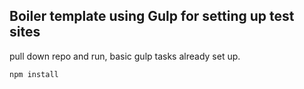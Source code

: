 ## Boiler template using Gulp for setting up test sites

pull down repo and run, basic gulp tasks already set up. 
```
npm install
```

